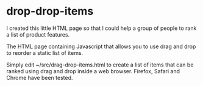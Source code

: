 drop-drop-items
===============

I created this little HTML page so that I could help a group of people to rank a list of product features.

The HTML page containing Javascript that allows you to use drag and drop to reorder a static list of items.

Simply edit ~/src/drag-drop-items.html to create a list of items that can be ranked using drag and drop inside a web browser. Firefox, Safari and Chrome have been tested.
